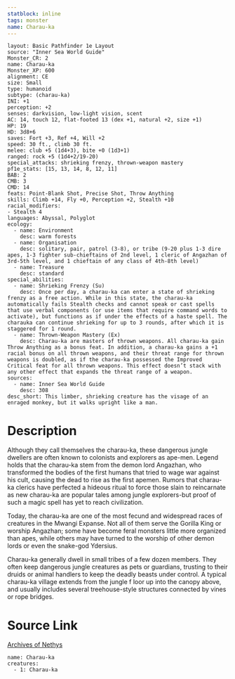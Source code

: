 ```yaml
---
statblock: inline
tags: monster
name: Charau-ka
---
```

```statblock
layout: Basic Pathfinder 1e Layout
source: "Inner Sea World Guide"
Monster_CR: 2
name: Charau-ka
Monster_XP: 600
alignment: CE
size: Small
type: humanoid
subtype: (charau-ka)
INI: +1
perception: +2
senses: darkvision, low-light vision, scent
AC: 14, touch 12, flat-footed 13 (dex +1, natural +2, size +1)
HP: 19
HD: 3d8+6
saves: Fort +3, Ref +4, Will +2
speed: 30 ft., climb 30 ft.
melee: club +5 (1d4+3), bite +0 (1d3+1)
ranged: rock +5 (1d4+2/19-20)
special_attacks: shrieking frenzy, thrown-weapon mastery
pf1e_stats: [15, 13, 14, 8, 12, 11]
BAB: 2
CMB: 3
CMD: 14
feats: Point-Blank Shot, Precise Shot, Throw Anything
skills: Climb +14, Fly +0, Perception +2, Stealth +10
racial_modifiers:
- Stealth 4
languages: Abyssal, Polyglot
ecology:
  - name: Environment
    desc: warm forests
  - name: Organisation
    desc: solitary, pair, patrol (3-8), or tribe (9-20 plus 1-3 dire apes, 1-3 fighter sub-chieftains of 2nd level, 1 cleric of Angazhan of 3rd-5th level, and 1 chieftain of any class of 4th-8th level)
  - name: Treasure
    desc: standard
special_abilities:
  - name: Shrieking Frenzy (Su)
    desc: Once per day, a charau-ka can enter a state of shrieking frenzy as a free action. While in this state, the charau-ka automatically fails Stealth checks and cannot speak or cast spells that use verbal components (or use items that require command words to activate), but functions as if under the effects of a haste spell. The charauka can continue shrieking for up to 3 rounds, after which it is staggered for 1 round.
  - name: Thrown-Weapon Mastery (Ex)
    desc: Charau-ka are masters of thrown weapons. All charau-ka gain Throw Anything as a bonus feat. In addition, a charau-ka gains a +1 racial bonus on all thrown weapons, and their threat range for thrown weapons is doubled, as if the charau-ka possessed the Improved Critical feat for all thrown weapons. This effect doesn’t stack with any other effect that expands the threat range of a weapon.
sources:
  - name: Inner Sea World Guide
    desc: 308
desc_short: This limber, shrieking creature has the visage of an enraged monkey, but it walks upright like a man.
```
# Description
Although they call themselves the charau-ka, these dangerous jungle dwellers are often known to colonists and explorers as ape-men. Legend holds that the charau-ka stem from the demon lord Angazhan, who transformed the bodies of the first humans that tried to wage war against his cult, causing the dead to rise as the first apemen. Rumors that charau-ka clerics have perfected a hideous ritual to force those slain to reincarnate as new charau-ka are popular tales among jungle explorers-but proof of such a magic spell has yet to reach civilization.

Today, the charau-ka are one of the most fecund and widespread races of creatures in the Mwangi Expanse. Not all of them serve the Gorilla King or worship Angazhan; some have become feral monsters little more organized than apes, while others may have turned to the worship of other demon lords or even the snake-god Ydersius.

Charau-ka generally dwell in small tribes of a few dozen members. They often keep dangerous jungle creatures as pets or guardians, trusting to their druids or animal handlers to keep the deadly beasts under control. A typical charau-ka village extends from the jungle f loor up into the canopy above, and usually includes several treehouse-style structures connected by vines or rope bridges.
# Source Link
[Archives of Nethys](https://aonprd.com/MonsterDisplay.aspx?ItemName=Charau-ka)
```encounter-table
name: Charau-ka
creatures:
  - 1: Charau-ka
```
